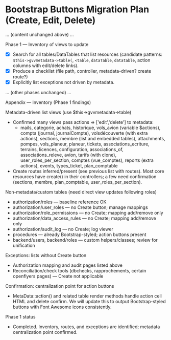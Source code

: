 # Bootstrap Buttons Migration Plan (Create, Edit, Delete)

... (content unchanged above) ...

Phase 1 — Inventory of views to update
- [x] Search for all tables/DataTables that list resources (candidate patterns: `$this->gvvmetadata->table(`, `<table`, `dataTable`, `datatable`, action columns with edit/delete links).
- [x] Produce a checklist (file path, controller, metadata-driven? create route?)
- [x] Explicitly list exceptions not driven by metadata.

... (other phases unchanged) ...

Appendix — Inventory (Phase 1 findings)

Metadata-driven list views (use $this->gvvmetadata->table)
- Confirmed many views pass actions => ['edit','delete'] to metadata:
  - mails, categorie, achats, historique, vols_avion (variable $actions), compta (journal, journalCompte), volsdécouverte (with extra actions), sections, membre (list and embedded tables), attachments, pompes, vols_planeur, planeur, tickets, associations_ecriture, terrains, licences, configuration, associations_of, associations_releve, avion, tarifs (with clone), user_roles_per_section, comptes (vue_comptes), reports (extra actions), events, types_ticket, plan_comptable
- Create routes inferred/present (see previous list with routes). Most core resources have create() in their controllers; a few need confirmation (sections, membre, plan_comptable, user_roles_per_section).

Non-metadata/custom tables (need direct view updates following roles)
- authorization/roles — baseline reference OK
- authorization/user_roles — no Create button; manage mappings
- authorization/role_permissions — no Create; mapping add/remove only
- authorization/data_access_rules — no Create; mapping add/remove only
- authorization/audit_log — no Create; log viewer
- procedures — already Bootstrap-styled; action buttons present
- backend/users, backend/roles — custom helpers/classes; review for unification

Exceptions: lists without Create button
- Authorization mapping and audit pages listed above
- Reconciliation/check tools (dbchecks, rapprochements, certain openflyers pages) — Create not applicable

Confirmation: centralization point for action buttons
- MetaData::action() and related table render methods handle action cell HTML and delete confirm. We will update this to output Bootstrap-styled buttons with Font Awesome icons consistently.

Phase 1 status
- Completed. Inventory, routes, and exceptions are identified; metadata centralization point confirmed.
